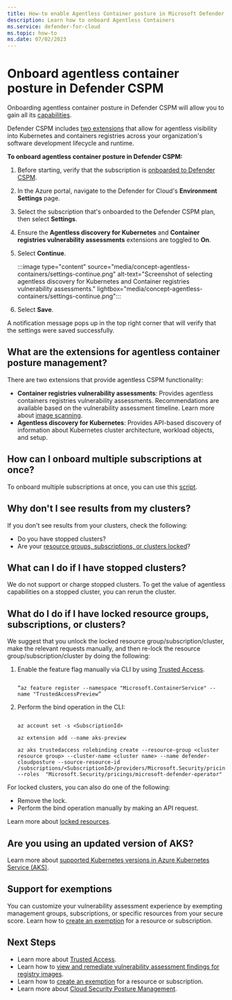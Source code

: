 ```yaml
---
title: How-to enable Agentless Container posture in Microsoft Defender CSPM
description: Learn how to onboard Agentless Containers
ms.service: defender-for-cloud
ms.topic: how-to
ms.date: 07/02/2023
---
```


# Onboard agentless container posture in Defender CSPM

Onboarding agentless container posture in Defender CSPM will allow you to gain all its [capabilities](concept-agentless-containers.md#capabilities). 

Defender CSPM includes [two extensions](#what-are-the-extensions-for-agentless-container-posture-management) that allow for agentless visibility into Kubernetes and containers registries across your organization's software development lifecycle and runtime.

**To onboard agentless container posture in Defender CSPM:**

1. Before starting, verify that the subscription is [onboarded to Defender CSPM](enable-enhanced-security.md).

1. In the Azure portal, navigate to the Defender for Cloud's **Environment Settings** page.

1. Select the subscription that's onboarded to the Defender CSPM plan, then select **Settings**.

1. Ensure the **Agentless discovery for Kubernetes** and **Container registries vulnerability assessments** extensions are toggled to **On**.

1. Select **Continue**.

    :::image type="content" source="media/concept-agentless-containers/settings-continue.png" alt-text="Screenshot of selecting agentless discovery for Kubernetes and Container registries vulnerability assessments." lightbox="media/concept-agentless-containers/settings-continue.png":::

1. Select **Save**.

A notification message pops up in the top right corner that will verify that the settings were saved successfully.

## What are the extensions for agentless container posture management?

There are two extensions that provide agentless CSPM functionality:

- **Container registries vulnerability assessments**: Provides agentless containers registries vulnerability assessments. Recommendations are available based on the vulnerability assessment timeline. Learn more about [image scanning](concept-agentless-containers.md#agentless-container-registry-vulnerability-assessment).
- **Agentless discovery for Kubernetes**: Provides API-based discovery of information about Kubernetes cluster architecture, workload objects, and setup.

## How can I onboard multiple subscriptions at once?

To onboard multiple subscriptions at once, you can use this [script](https://github.com/Azure/Microsoft-Defender-for-Cloud/tree/main/Powershell%20scripts/Agentless%20Container%20Posture).


## Why don't I see results from my clusters?

If you don't see results from your clusters, check the following:

- Do you have stopped clusters?
- Are your [resource groups, subscriptions, or clusters locked](#what-do-i-do-if-i-have-locked-resource-groups-subscriptions-or-clusters)?

## What can I do if I have stopped clusters?

We do not support or charge stopped clusters. To get the value of agentless capabilities on a stopped cluster, you can rerun the cluster. 

## What do I do if I have locked resource groups, subscriptions, or clusters? 

We suggest that you unlock the locked resource group/subscription/cluster, make the relevant requests manually, and then re-lock the resource group/subscription/cluster by doing the following: 

1.  Enable the feature flag manually via CLI by using [Trusted Access](/azure/aks/trusted-access-feature).


    ``` CLI 

    “az feature register --namespace "Microsoft.ContainerService" --name "TrustedAccessPreview” 

    ``` 

2. Perform the bind operation in the CLI: 

    ``` CLI 

    az account set -s <SubscriptionId> 

    az extension add --name aks-preview 

    az aks trustedaccess rolebinding create --resource-group <cluster resource group> --cluster-name <cluster name> --name defender-cloudposture --source-resource-id /subscriptions/<SubscriptionId>/providers/Microsoft.Security/pricings/CloudPosture/securityOperators/DefenderCSPMSecurityOperator --roles  "Microsoft.Security/pricings/microsoft-defender-operator" 

    ``` 

For locked clusters, you can also do one of the following: 

- Remove the lock. 
- Perform the bind operation manually by making an API request. 

Learn more about [locked resources](/azure/azure-resource-manager/management/lock-resources?tabs=json).

## Are you using an updated version of AKS?

Learn more about [supported Kubernetes versions in Azure Kubernetes Service (AKS)](/azure/aks/supported-kubernetes-versions?tabs=azure-cli).

 ## Support for exemptions

You can customize your vulnerability assessment experience by exempting management groups, subscriptions, or specific resources from your secure score. Learn how to [create an exemption](exempt-resource.md) for a resource or subscription.

## Next Steps

- Learn more about [Trusted Access](/azure/aks/trusted-access-feature). 
- Learn how to [view and remediate vulnerability assessment findings for registry images](view-and-remediate-vulnerability-assessment-findings.md).
- Learn how to [create an exemption](exempt-resource.md) for a resource or subscription.
- Learn more about [Cloud Security Posture Management](concept-cloud-security-posture-management.md).


